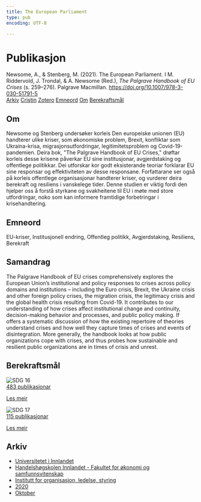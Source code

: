 ```yaml
---
title: The European Parliament
type: pub
encoding: UTF-8

---
```

<h1>Publikasjon</h1>
<article id="csl-bib-container-SICW9G2X" class="csl-bib-container">
  <div class="csl-bib-body"> <div class="csl-entry">Newsome, A., &#38; Stenberg, M. (2021). The European Parliament. I M. Riddervold, J. Trondal, &#38; A. Newsome (Red.), <i>The Palgrave Handbook of EU Crises</i> (s. 259–276). Palgrave Macmillan. <a href="https://doi.org/10.1007/978-3-030-51791-5">https://doi.org/10.1007/978-3-030-51791-5</a></div> </div>
  <div class="csl-bib-buttons">
    <a href="#taxonomy-article-SICW9G2X" alt="archive" class="csl-bib-button">Arkiv</a>
    <a href="https://app.cristin.no/results/show.jsf?id=1836353" alt="Cristin" class="csl-bib-button">Cristin</a>
    <a href="http://zotero.org/groups/5881554/items/SICW9G2X" alt="Zotero" class="csl-bib-button">Zotero</a>
    <a href="#keywords-article-SICW9G2X" alt="keywords" class="csl-bib-button">Emneord</a>
    <a href="#about-article-SICW9G2X" alt="about_pub" class="csl-bib-button">Om</a>
    <a href="#sdg-article-SICW9G2X" alt="sdg" class="csl-bib-button">Berekraftsmål</a>
  </div>
  <div id="csl-bib-meta-container-SICW9G2X"></div>
</article>
<div id="csl-bib-meta-SICW9G2X" class="csl-bib-meta">
  <article id="about-article-SICW9G2X" class="about_pub-article">
    <h1>Om</h1>
    Newsome og Stenberg undersøker korleis Den europeiske unionen (EU) handterer ulike kriser, som økonomiske problem, Brexit, konfliktar som Ukraina-krisa, migrasjonsutfordringar, legitimitetsproblem og Covid-19-pandemien. Deira bok, "The Palgrave Handbook of EU Crises," drøftar korleis desse krisene påverkar EU sine institusjonar, avgjerdstaking og offentlege politikkar. Dei utforskar kor godt eksisterande teoriar forklarar EU sine responsar og effektiviteten av desse responsane. Forfattarane ser også på korleis offentlege organisasjonar handterer kriser, og vurderer deira berekraft og resiliens i vanskelege tider. Denne studien er viktig fordi den hjelper oss å forstå styrkane og svakheitene til EU i møte med store utfordringar, noko som kan informere framtidige forbetringar i krisehandtering.
  </article>
  <article id="keywords-article-SICW9G2X" class="keywords-article">
    <h1>Emneord</h1>
    EU-kriser, Institusjonell endring, Offentleg politikk, Avgjerdstaking, Resiliens, Berekraft
  </article>
  <article id="abstract-article-SICW9G2X" class="abstract-article">
    <h1>Samandrag</h1>
    The Palgrave Handbook of EU crises comprehensively explores the European Union’s institutional and policy responses to crises across policy domains and institutions – including the Euro crisis, Brexit, the Ukraine crisis and other foreign policy crises, the migration crisis, the legitimacy crisis and the global health crisis resulting from Covid-19. It contributes to our understanding of how crises affect institutional change and continuity, decision-making behavior and processes, and public policy making. If offers a systematic discussion of how the existing repertoire of theories understand crises and how well they capture times of crises and events of disintegration. More generally, the handbook looks at how public organizations cope with crises, and thus probes how sustainable and resilient public organizations are in times of crisis and unrest.
  </article>
  <article id="sdg-article-SICW9G2X" class="sdg-article">
    <h1>Berekraftsmål</h1>
    <div class="sdg-container"><div id="sdg16" class="sdg">
        <img src="{{< params subfolder >}}images/sdg/sdg16_nn.png" class="image" alt="SDG 16">
        <div class="sdg-overlay">
          <a href="{{< params subfolder >}}nn/archive/?sdg=16#archive" class="sdg-publication-count"><span>483</span> publikasjonar</a>
          <p><a href="https://fn.no/om-fn/fns-baerekraftsmaal/fred-rettferdighet-og-velfungerende-institusjoner?lang=nno-NO" class="sdg-read-more">Les meir</a></p>
        </div>
      </div> <div id="sdg17" class="sdg">
        <img src="{{< params subfolder >}}images/sdg/sdg17_nn.png" class="image" alt="SDG 17">
        <div class="sdg-overlay">
          <a href="{{< params subfolder >}}nn/archive/?sdg=17#archive" class="sdg-publication-count"><span>115</span> publikasjonar</a>
          <p><a href="https://fn.no/om-fn/fns-baerekraftsmaal/samarbeid-for-aa-naa-maalene?lang=nno-NO" class="sdg-read-more">Les meir</a></p>
        </div>
      </div></div>
  </article>
  <article id="taxonomy-article-SICW9G2X" class="taxonomy-article">
    <h1>Arkiv</h1>
    <ul>
      <li><a href="{{< params subfolder >}}nn/archive/?key=3DCRN523">Universitetet i Innlandet</a></li>
      <li><a href="{{< params subfolder >}}nn/archive/?key=DU8Q9LN9">Handelshøgskolen Innlandet - Fakultet for økonomi og samfunnsvitenskap</a></li>
      <li><a href="{{< params subfolder >}}nn/archive/?key=4LUWR3ZM">Institutt for organisasjon, ledelse, styring</a></li>
      <li><a href="{{< params subfolder >}}nn/archive/?key=L4LD5JU9">2020</a></li>
      <li><a href="{{< params subfolder >}}nn/archive/?key=QPJKKNQX">Oktober</a></li>
    </ul>
  </article>
</div>
